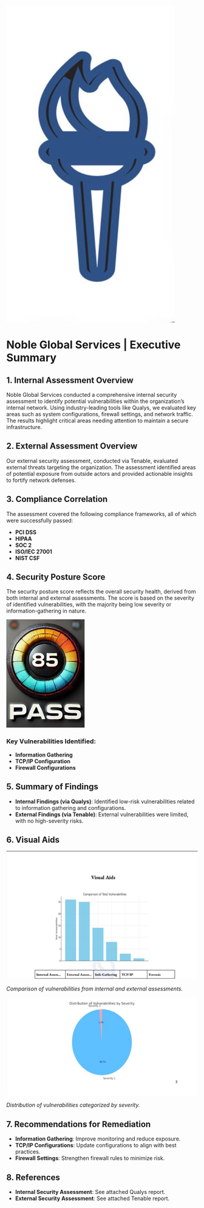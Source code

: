 ![Noble Global Services Logo](https://github.com/namilea/NobleGlobalServices/blob/a9e5d6f756e3251217b986b4d0a182e73eed2af5/Brand%20Logo.jpeg)

# Noble Global Services | Executive Summary

## 1. Internal Assessment Overview
Noble Global Services conducted a comprehensive internal security assessment to identify potential vulnerabilities within the organization’s internal network. Using industry-leading tools like Qualys, we evaluated key areas such as system configurations, firewall settings, and network traffic. The results highlight critical areas needing attention to maintain a secure infrastructure.

## 2. External Assessment Overview
Our external security assessment, conducted via Tenable, evaluated external threats targeting the organization. The assessment identified areas of potential exposure from outside actors and provided actionable insights to fortify network defenses.

## 3. Compliance Correlation
The assessment covered the following compliance frameworks, all of which were successfully passed:
- **PCI DSS**
- **HIPAA**
- **SOC 2**
- **ISO/IEC 27001**
- **NIST CSF**

## 4. Security Posture Score
The security posture score reflects the overall security health, derived from both internal and external assessments. The score is based on the severity of identified vulnerabilities, with the majority being low severity or information-gathering in nature.

![Security Posture Score](https://github.com/namilea/NobleGlobalServices/blob/a9e5d6f756e3251217b986b4d0a182e73eed2af5/pass-85.jpg)

### Key Vulnerabilities Identified:
- **Information Gathering**
- **TCP/IP Configuration**
- **Firewall Configurations**

## 5. Summary of Findings
- **Internal Findings (via Qualys)**: Identified low-risk vulnerabilities related to information gathering and configurations.
- **External Findings (via Tenable)**: External vulnerabilities were limited, with no high-severity risks.

## 6. Visual Aids
![Security Posture Comparison](https://github.com/namilea/NobleGlobalServices/blob/a9e5d6f756e3251217b986b4d0a182e73eed2af5/Executive%20Summary%20Project-Pic4.jpg)

_Comparison of vulnerabilities from internal and external assessments._

![Vulnerability Distribution by Severity](https://github.com/namilea/NobleGlobalServices/blob/a9e5d6f756e3251217b986b4d0a182e73eed2af5/Executive%20Summary%20Project-Pic4%20-%20Copy.jpg)

_Distribution of vulnerabilities categorized by severity._

## 7. Recommendations for Remediation
- **Information Gathering**: Improve monitoring and reduce exposure.
- **TCP/IP Configurations**: Update configurations to align with best practices.
- **Firewall Settings**: Strengthen firewall rules to minimize risk.

## 8. References
- **Internal Security Assessment**: See attached Qualys report.
- **External Security Assessment**: See attached Tenable report.

